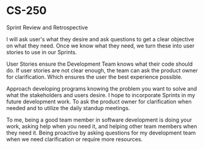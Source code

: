 # CS-250  
Sprint Review and Retrospective  

I will ask user's what they desire and ask questions to get a clear objective on what they need. Once we know what they need, we turn these into user stories to use in our Sprints.  

User Stories ensure the Development Team knows what their code should do. If user stories are not clear enough, the team can ask the product owner for clarification. Which ensures the user the best experience
possible.  

Approach developing programs knowing the problem you want to solve and what the stakeholders and users desire. I hope to incorporate Sprints in my future development work. To ask the product owner for
clarification when needed and to utilize the daily standup meetings.   

To me, being a good team member in software development is doing your work, asking help when you need it, and helping other team members when they need it. Being proactive by asking questions for my development
team when we need clarification or require more resources.  
